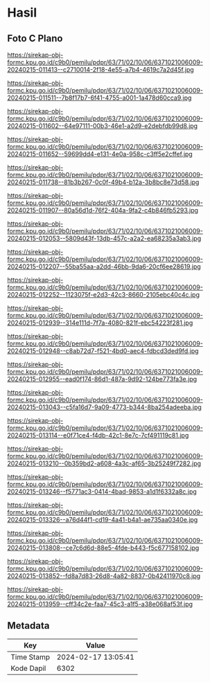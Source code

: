 # Hasil

## Foto C Plano

https://sirekap-obj-formc.kpu.go.id/c9b0/pemilu/pdpr/63/71/02/10/06/6371021006009-20240215-011413--c2710014-2f18-4e55-a7b4-4619c7a2d45f.jpg

https://sirekap-obj-formc.kpu.go.id/c9b0/pemilu/pdpr/63/71/02/10/06/6371021006009-20240215-011511--7b8f17b7-6f41-4755-a001-1a478d60cca9.jpg

https://sirekap-obj-formc.kpu.go.id/c9b0/pemilu/pdpr/63/71/02/10/06/6371021006009-20240215-011602--64e97111-00b3-46e1-a2d9-e2debfdb99d8.jpg

https://sirekap-obj-formc.kpu.go.id/c9b0/pemilu/pdpr/63/71/02/10/06/6371021006009-20240215-011652--59699dd4-e131-4e0a-958c-c3ff5e2cffef.jpg

https://sirekap-obj-formc.kpu.go.id/c9b0/pemilu/pdpr/63/71/02/10/06/6371021006009-20240215-011738--81b3b267-0c0f-49b4-b12a-3b8bc8e73d58.jpg

https://sirekap-obj-formc.kpu.go.id/c9b0/pemilu/pdpr/63/71/02/10/06/6371021006009-20240215-011907--80a56d1d-76f2-404a-9fa2-c4b846fb5293.jpg

https://sirekap-obj-formc.kpu.go.id/c9b0/pemilu/pdpr/63/71/02/10/06/6371021006009-20240215-012053--5809d43f-13db-457c-a2a2-ea68235a3ab3.jpg

https://sirekap-obj-formc.kpu.go.id/c9b0/pemilu/pdpr/63/71/02/10/06/6371021006009-20240215-012207--55ba55aa-a2dd-46bb-9da6-20cf6ee28619.jpg

https://sirekap-obj-formc.kpu.go.id/c9b0/pemilu/pdpr/63/71/02/10/06/6371021006009-20240215-012252--1123075f-e2d3-42c3-8660-2105ebc40c4c.jpg

https://sirekap-obj-formc.kpu.go.id/c9b0/pemilu/pdpr/63/71/02/10/06/6371021006009-20240215-012939--314e111d-7f7a-4080-821f-ebc54223f281.jpg

https://sirekap-obj-formc.kpu.go.id/c9b0/pemilu/pdpr/63/71/02/10/06/6371021006009-20240215-012948--c8ab72d7-f521-4bd0-aec4-fdbcd3ded9fd.jpg

https://sirekap-obj-formc.kpu.go.id/c9b0/pemilu/pdpr/63/71/02/10/06/6371021006009-20240215-012955--ead0f174-86d1-487a-9d92-124be773fa3e.jpg

https://sirekap-obj-formc.kpu.go.id/c9b0/pemilu/pdpr/63/71/02/10/06/6371021006009-20240215-013043--c5fa16d7-9a09-4773-b344-8ba254adeeba.jpg

https://sirekap-obj-formc.kpu.go.id/c9b0/pemilu/pdpr/63/71/02/10/06/6371021006009-20240215-013114--e0f71ce4-f4db-42c1-8e7c-7cf491119c81.jpg

https://sirekap-obj-formc.kpu.go.id/c9b0/pemilu/pdpr/63/71/02/10/06/6371021006009-20240215-013210--0b359bd2-a608-4a3c-af65-3b25249f7282.jpg

https://sirekap-obj-formc.kpu.go.id/c9b0/pemilu/pdpr/63/71/02/10/06/6371021006009-20240215-013246--f5771ac3-0414-4bad-9853-a1d1f6332a8c.jpg

https://sirekap-obj-formc.kpu.go.id/c9b0/pemilu/pdpr/63/71/02/10/06/6371021006009-20240215-013326--a76d44f1-cd19-4a41-b4a1-ae735aa0340e.jpg

https://sirekap-obj-formc.kpu.go.id/c9b0/pemilu/pdpr/63/71/02/10/06/6371021006009-20240215-013808--ce7c6d6d-88e5-4fde-b443-f5c677158102.jpg

https://sirekap-obj-formc.kpu.go.id/c9b0/pemilu/pdpr/63/71/02/10/06/6371021006009-20240215-013852--fd8a7d83-26d8-4a82-8837-0b42411970c8.jpg

https://sirekap-obj-formc.kpu.go.id/c9b0/pemilu/pdpr/63/71/02/10/06/6371021006009-20240215-013959--cff34c2e-faa7-45c3-a1f5-a38e068af53f.jpg


## Metadata

| Key        | Value               |
| ---------- | ------------------- |
| Time Stamp | 2024-02-17 13:05:41 |
| Kode Dapil | 6302                |



